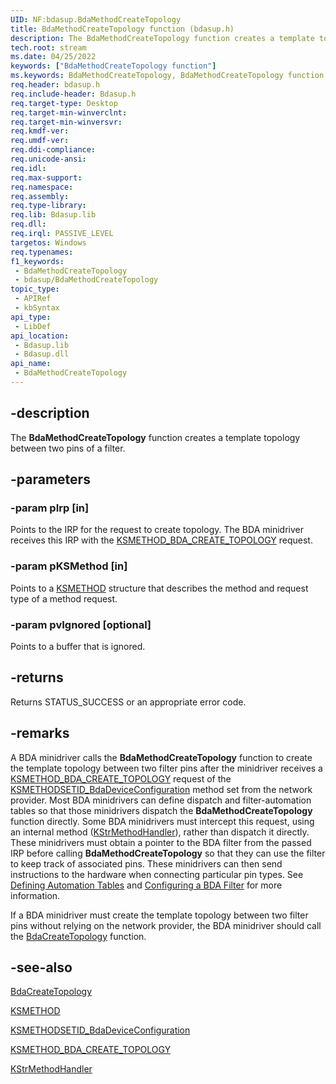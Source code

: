 ```yaml
---
UID: NF:bdasup.BdaMethodCreateTopology
title: BdaMethodCreateTopology function (bdasup.h)
description: The BdaMethodCreateTopology function creates a template topology between two pins of a filter.
tech.root: stream
ms.date: 04/25/2022
keywords: ["BdaMethodCreateTopology function"]
ms.keywords: BdaMethodCreateTopology, BdaMethodCreateTopology function [Streaming Media Devices], bdaref_3e082bad-4178-430a-aca0-3af6324a0aa2.xml, bdasup/BdaMethodCreateTopology, stream.bdamethodcreatetopology
req.header: bdasup.h
req.include-header: Bdasup.h
req.target-type: Desktop
req.target-min-winverclnt:
req.target-min-winversvr: 
req.kmdf-ver: 
req.umdf-ver: 
req.ddi-compliance: 
req.unicode-ansi: 
req.idl: 
req.max-support: 
req.namespace: 
req.assembly: 
req.type-library: 
req.lib: Bdasup.lib
req.dll: 
req.irql: PASSIVE_LEVEL
targetos: Windows
req.typenames: 
f1_keywords:
 - BdaMethodCreateTopology
 - bdasup/BdaMethodCreateTopology
topic_type:
 - APIRef
 - kbSyntax
api_type:
 - LibDef
api_location:
 - Bdasup.lib
 - Bdasup.dll
api_name:
 - BdaMethodCreateTopology
---
```


## -description

The **BdaMethodCreateTopology** function creates a template topology between two pins of a filter.

## -parameters

### -param pIrp [in]

Points to the IRP for the request to create topology. The BDA minidriver receives this IRP with the [KSMETHOD_BDA_CREATE_TOPOLOGY](/windows-hardware/drivers/stream/ksmethod-bda-create-topology) request.

### -param pKSMethod [in]

Points to a [KSMETHOD](/windows-hardware/drivers/stream/ksmethod-structure) structure that describes the method and request type of a method request.

### -param pvIgnored [optional]

Points to a buffer that is ignored.

## -returns

Returns STATUS_SUCCESS or an appropriate error code.

## -remarks

A BDA minidriver calls the **BdaMethodCreateTopology** function to create the template topology between two filter pins after the minidriver receives a [KSMETHOD_BDA_CREATE_TOPOLOGY](/windows-hardware/drivers/stream/ksmethod-bda-create-topology) request of the [KSMETHODSETID_BdaDeviceConfiguration](/windows-hardware/drivers/stream/ksmethodsetid-bdadeviceconfiguration) method set from the network provider. Most BDA minidrivers can define dispatch and filter-automation tables so that those minidrivers dispatch the **BdaMethodCreateTopology** function directly. Some BDA minidrivers must intercept this request, using an internal method ([KStrMethodHandler](../ks/nc-ks-pfnkshandler.md)), rather than dispatch it directly. These minidrivers must obtain a pointer to the BDA filter from the passed IRP before calling **BdaMethodCreateTopology** so that they can use the filter to keep track of associated pins. These minidrivers can then send instructions to the hardware when connecting particular pin types. See [Defining Automation Tables](/windows-hardware/drivers/stream/defining-automation-tables) and [Configuring a BDA Filter](/windows-hardware/drivers/stream/configuring-a-bda-filter) for more information.

If a BDA minidriver must create the template topology between two filter pins without relying on the network provider, the BDA minidriver should call the [BdaCreateTopology](./nf-bdasup-bdacreatetopology.md) function.

## -see-also

[BdaCreateTopology](./nf-bdasup-bdacreatetopology.md)

[KSMETHOD](/windows-hardware/drivers/stream/ksmethod-structure)

[KSMETHODSETID_BdaDeviceConfiguration](/windows-hardware/drivers/stream/ksmethodsetid-bdadeviceconfiguration)

[KSMETHOD_BDA_CREATE_TOPOLOGY](/windows-hardware/drivers/stream/ksmethod-bda-create-topology)

[KStrMethodHandler](../ks/nc-ks-pfnkshandler.md)